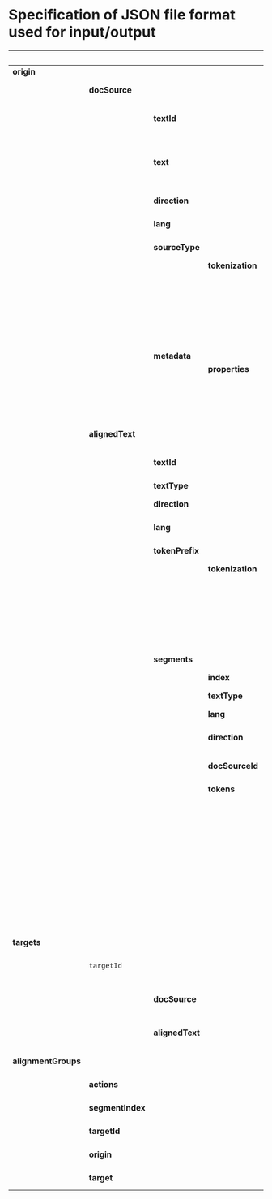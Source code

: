 # Specification of JSON file format used for input/output

|                 |             |              |              |               | Type     | Description             | Example |
|-----------------|-------------|--------------|--------------|---------------|----------|-------------------------| ------- |
| **origin**          |             |              |              |               | Object   | All data of origin text | { |
|                 | **docSource**   |              |              |               | Object   | All data of origin source text | { |
|                 |             | **textId**       |              |               | String   | Unique id of the origin text | 1306eb32-2413-4841-bfb3-782c1f7420fd |
|                 |             | **text**         |              |               | String   | Text | κατὰ τὴν χθὲς ὁμολογίαν , ὦ Σώκρατες , ἥκομεν αὐτοί τε κοσμίως καὶ τόνδε τινὰ ξένον ἄγομεν |
|                 |             | **direction**    |              |               | String   | Direction of the text (ltr/rtl) | ltr |
|                 |             | **lang**         |              |               | String   | Lang code of the text (ISO-3) | grc |
|                 |             | **sourceType**   |              |               | String   | Type of the text - text (plain text) or tei (tei xml) | text |
|                 |             |              | **tokenization** |               | Object   | All data of tokenizer | { |
|                 |             |              |              | **tokenizer**     | String   | Tokenizer name - alpheiosRemoteTokenizer or simpleLocalTokenizer | alpheiosRemoteTokenizer |
|                 |             |              |              | **segments**      | String   | Property that defines how tokenizer divides text to segments - singleline or doubleline |  doubleline |
|                 |             | **metadata**     |              |               | Array    | Metadata of the text | { |
|                 |             |              | **properties**   |               | Object   | Single metadata property | [ |
|                 |             |              |              | **property**      | String   | Property name | title |
|                 |             |              |              | **value**         | String / Array[String]  | Property value - could be single value or multi-valued | Test Origin title |
|                 | **alignedText** |              |              |               | Object   | All data of origin aligned text | { |
|                 |             | **textId**       |              |               | String   | Unique id of the origin text | 1306eb32-2413-4841-bfb3-782c1f7420fd |
|                 |             | **textType**     |              |               | String   | Text type - origin/target | origin |
|                 |             | **direction**    |              |               | String   | Direction of the text (ltr/rtl) | ltr |
|                 |             | **lang**         |              |               | String   | Lang code of the text (ISO-3) | grc |
|                 |             | **tokenPrefix**  |              |               | String   | Prefix that is used for token idWord | 1 |
|                 |             |              | **tokenization** |               | Object   | All data of tokenizer | { |
|                 |             |              |              | **tokenizer**     | String   | Tokenizer name - alpheiosRemoteTokenizer or simpleLocalTokenizer | alpheiosRemoteTokenizer |
|                 |             |              |              | **segments**      | String   | Property that defines how tokenizer divides text to segments - singleline or doubleline |  doubleline |
|                 |             | **segments**     |              |               | Array    | Array of segments data | [ |
|                 |             |              | **index**        |               | Number   | Index number of segment | 1 |
|                 |             |              | **textType**     |               | String   | Text type - origin/target | origin |
|                 |             |              | **lang**         |               | String   | Lang code of the text (ISO-3) | grc |
|                 |             |              | **direction**    |               | String   | Direction of the text (ltr/rtl) | ltr |
|                 |             |              | **docSourceId**  |               | String   | Unique id of the source text that was used for creation of aligned text | 1306eb32-2413-4841-bfb3-782c1f7420fd |
|                 |             |              | **tokens**       |               | Array    | Array of tokens data | [ |
|                 |             |              |              | **textType**      | String   | Text type - origin/target | origin |
|                 |             |              |              | **idWord**        | String   | Unique id of the token (it is unique inside aligned text) | 1-0-0 |
|                 |             |              |              | **word**          | String   | Word | κατὰ |
|                 |             |              |              | **segmentIndex**  | Number   | Index number of segment | 1 |
|                 |             |              |              | **docSourceId**   | String   | Unique id of the source text that was used for creation of aligned text | 1306eb32-2413-4841-bfb3-782c1f7420fd |
|                 |             |              |              | **sentenceIndex** | Number   | Index number of sentence | 1 |
| **targets**         |             |              |              |               | Object   | All data of targets text | { |
|                 | `targetId`  |              |              |               | Object   | All data of the target text with textId = targetId | 27c87d3d-2b22-4068-8425-a67e3ea37871 : { |
|                 |             | **docSource**    |              |               | Object   | All data of target source text with textId = targetId - same format as origin | | 
|                 |             | **alignedText**  |              |               | Object   | All data of target aligned text with textId = targetId - same format as origin | |
| **alignmentGroups** |             |              |              |               | Array    | Array of created alignment groups | [ |
|                 |**actions**      |              |              |               | Object   | Data of a single alignment group | { |
|                 |**segmentIndex** |              |              |               | Number   | Index number of segment | 1 |
|                 |**targetId**     |              |              |               | String   | Unique textId of the used target text | 85865ec1-0d06-4efe-89a2-8ad5b10924b0 |
|                 |**origin**       |              |              |               | Array [String]    | Array of token's idWord from origin text | [ "1-0-4" ] |
|                 |**target**       |              |              |               | Array [String]    | Array of token's idWord from target text | [ "3-0-3" ] |

